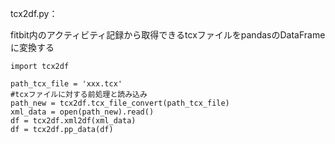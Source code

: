 
tcx2df.py：

fitbit内のアクティビティ記録から取得できるtcxファイルをpandasのDataFrameに変換する

<example>

```
import tcx2df

path_tcx_file = 'xxx.tcx'
#tcxファイルに対する前処理と読み込み
path_new = tcx2df.tcx_file_convert(path_tcx_file)
xml_data = open(path_new).read()
df = tcx2df.xml2df(xml_data)
df = tcx2df.pp_data(df)
```
